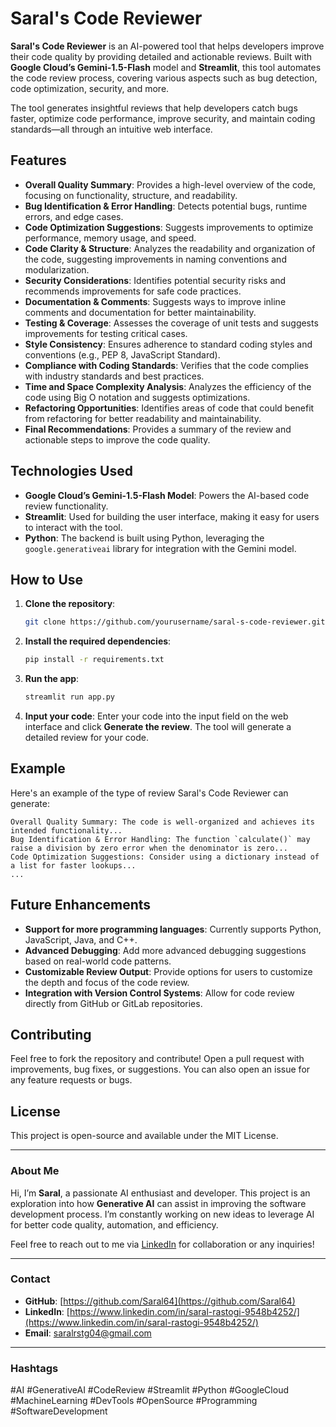 # Saral's Code Reviewer

**Saral's Code Reviewer** is an AI-powered tool that helps developers improve their code quality by providing detailed and actionable reviews. Built with **Google Cloud’s Gemini-1.5-Flash** model and **Streamlit**, this tool automates the code review process, covering various aspects such as bug detection, code optimization, security, and more.

The tool generates insightful reviews that help developers catch bugs faster, optimize code performance, improve security, and maintain coding standards—all through an intuitive web interface.

## Features

- **Overall Quality Summary**: Provides a high-level overview of the code, focusing on functionality, structure, and readability.
- **Bug Identification & Error Handling**: Detects potential bugs, runtime errors, and edge cases.
- **Code Optimization Suggestions**: Suggests improvements to optimize performance, memory usage, and speed.
- **Code Clarity & Structure**: Analyzes the readability and organization of the code, suggesting improvements in naming conventions and modularization.
- **Security Considerations**: Identifies potential security risks and recommends improvements for safe code practices.
- **Documentation & Comments**: Suggests ways to improve inline comments and documentation for better maintainability.
- **Testing & Coverage**: Assesses the coverage of unit tests and suggests improvements for testing critical cases.
- **Style Consistency**: Ensures adherence to standard coding styles and conventions (e.g., PEP 8, JavaScript Standard).
- **Compliance with Coding Standards**: Verifies that the code complies with industry standards and best practices.
- **Time and Space Complexity Analysis**: Analyzes the efficiency of the code using Big O notation and suggests optimizations.
- **Refactoring Opportunities**: Identifies areas of code that could benefit from refactoring for better readability and maintainability.
- **Final Recommendations**: Provides a summary of the review and actionable steps to improve the code quality.

## Technologies Used

- **Google Cloud’s Gemini-1.5-Flash Model**: Powers the AI-based code review functionality.
- **Streamlit**: Used for building the user interface, making it easy for users to interact with the tool.
- **Python**: The backend is built using Python, leveraging the `google.generativeai` library for integration with the Gemini model.

## How to Use

1. **Clone the repository**:
   ```bash
   git clone https://github.com/yourusername/saral-s-code-reviewer.git
   ```
2. **Install the required dependencies**:
   ```bash
   pip install -r requirements.txt
   ```
3. **Run the app**:
   ```bash
   streamlit run app.py
   ```
4. **Input your code**: Enter your code into the input field on the web interface and click **Generate the review**. The tool will generate a detailed review for your code.

## Example

Here's an example of the type of review Saral's Code Reviewer can generate:

```vbnet
Overall Quality Summary: The code is well-organized and achieves its intended functionality...
Bug Identification & Error Handling: The function `calculate()` may raise a division by zero error when the denominator is zero...
Code Optimization Suggestions: Consider using a dictionary instead of a list for faster lookups...
...
```

## Future Enhancements

- **Support for more programming languages**: Currently supports Python, JavaScript, Java, and C++.
- **Advanced Debugging**: Add more advanced debugging suggestions based on real-world code patterns.
- **Customizable Review Output**: Provide options for users to customize the depth and focus of the code review.
- **Integration with Version Control Systems**: Allow for code review directly from GitHub or GitLab repositories.

## Contributing

Feel free to fork the repository and contribute! Open a pull request with improvements, bug fixes, or suggestions. You can also open an issue for any feature requests or bugs.

## License

This project is open-source and available under the MIT License.

---

### About Me

Hi, I’m **Saral**, a passionate AI enthusiast and developer. This project is an exploration into how **Generative AI** can assist in improving the software development process. I’m constantly working on new ideas to leverage AI for better code quality, automation, and efficiency.

Feel free to reach out to me via [LinkedIn](https://www.linkedin.com/in/saral-rastogi-9548b4252/) for collaboration or any inquiries!

---

### Contact

- **GitHub**: [https://github.com/Saral64](https://github.com/Saral64)
- **LinkedIn**: [https://www.linkedin.com/in/saral-rastogi-9548b4252/](https://www.linkedin.com/in/saral-rastogi-9548b4252/)
- **Email**: saralrstg04@gmail.com

---

### Hashtags

#AI #GenerativeAI #CodeReview #Streamlit #Python #GoogleCloud #MachineLearning #DevTools #OpenSource #Programming #SoftwareDevelopment